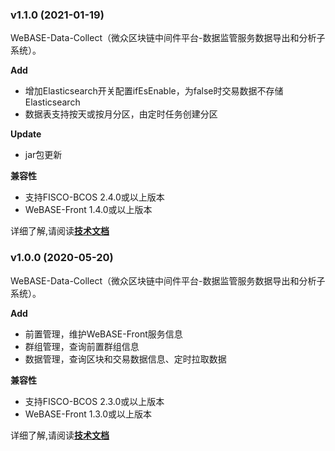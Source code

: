 ### v1.1.0 (2021-01-19)

​	WeBASE-Data-Collect（微众区块链中间件平台-数据监管服务数据导出和分析子系统）。

**Add**

- 增加Elasticsearch开关配置ifEsEnable，为false时交易数据不存储Elasticsearch
- 数据表支持按天或按月分区，由定时任务创建分区

**Update**

- jar包更新

**兼容性**

- 支持FISCO-BCOS 2.4.0或以上版本
- WeBASE-Front 1.4.0或以上版本

详细了解,请阅读[**技术文档**](https://webasedoc.readthedocs.io/zh_CN/latest/)



### v1.0.0 (2020-05-20)

​	WeBASE-Data-Collect（微众区块链中间件平台-数据监管服务数据导出和分析子系统）。

**Add**

- 前置管理，维护WeBASE-Front服务信息
- 群组管理，查询前置群组信息
- 数据管理，查询区块和交易数据信息、定时拉取数据

**兼容性**

- 支持FISCO-BCOS 2.3.0或以上版本
- WeBASE-Front 1.3.0或以上版本

详细了解,请阅读[**技术文档**](https://webasedoc.readthedocs.io/zh_CN/latest/)

